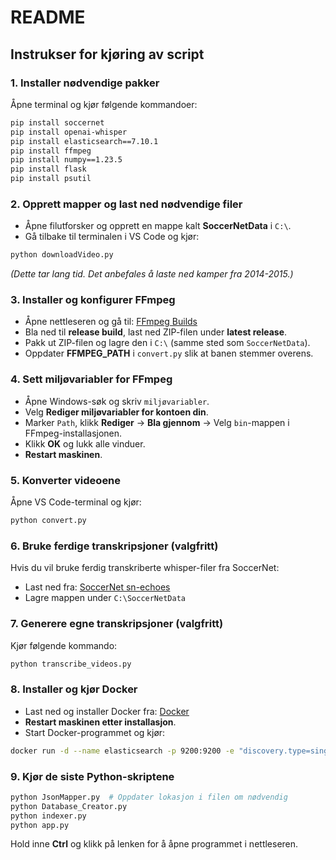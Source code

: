 # README

## Instrukser for kjøring av script

### 1. Installer nødvendige pakker
Åpne terminal og kjør følgende kommandoer:

```sh
pip install soccernet
pip install openai-whisper
pip install elasticsearch==7.10.1
pip install ffmpeg
pip install numpy==1.23.5
pip install flask
pip install psutil
```

### 2. Opprett mapper og last ned nødvendige filer
- Åpne filutforsker og opprett en mappe kalt **SoccerNetData** i `C:\`.
- Gå tilbake til terminalen i VS Code og kjør:

```sh
python downloadVideo.py
```
*(Dette tar lang tid. Det anbefales å laste ned kamper fra 2014-2015.)*

### 3. Installer og konfigurer FFmpeg
- Åpne nettleseren og gå til: [FFmpeg Builds](https://www.gyan.dev/ffmpeg/builds/)
- Bla ned til **release build**, last ned ZIP-filen under **latest release**.
- Pakk ut ZIP-filen og lagre den i `C:\` (samme sted som `SoccerNetData`).
- Oppdater **FFMPEG_PATH** i `convert.py` slik at banen stemmer overens.

### 4. Sett miljøvariabler for FFmpeg
- Åpne Windows-søk og skriv `miljøvariabler`.
- Velg **Rediger miljøvariabler for kontoen din**.
- Marker `Path`, klikk **Rediger** → **Bla gjennom** → Velg `bin`-mappen i FFmpeg-installasjonen.
- Klikk **OK** og lukk alle vinduer.
- **Restart maskinen**.

### 5. Konverter videoene
Åpne VS Code-terminal og kjør:

```sh
python convert.py
```

### 6. Bruke ferdige transkripsjoner (valgfritt)
Hvis du vil bruke ferdig transkriberte whisper-filer fra SoccerNet:

- Last ned fra: [SoccerNet sn-echoes](https://github.com/SoccerNet/sn-echoes)
- Lagre mappen under `C:\SoccerNetData`

### 7. Generere egne transkripsjoner (valgfritt)
Kjør følgende kommando:

```sh
python transcribe_videos.py
```

### 8. Installer og kjør Docker
- Last ned og installer Docker fra: [Docker](https://docker.com/)
- **Restart maskinen etter installasjon**.
- Start Docker-programmet og kjør:

```sh
docker run -d --name elasticsearch -p 9200:9200 -e "discovery.type=single-node" -e "xpack.security.enabled=false" docker.elastic.co/elasticsearch/elasticsearch:7.10.1
```

### 9. Kjør de siste Python-skriptene
```sh
python JsonMapper.py  # Oppdater lokasjon i filen om nødvendig
python Database_Creator.py
python indexer.py
python app.py
```

Hold inne **Ctrl** og klikk på lenken for å åpne programmet i nettleseren.

